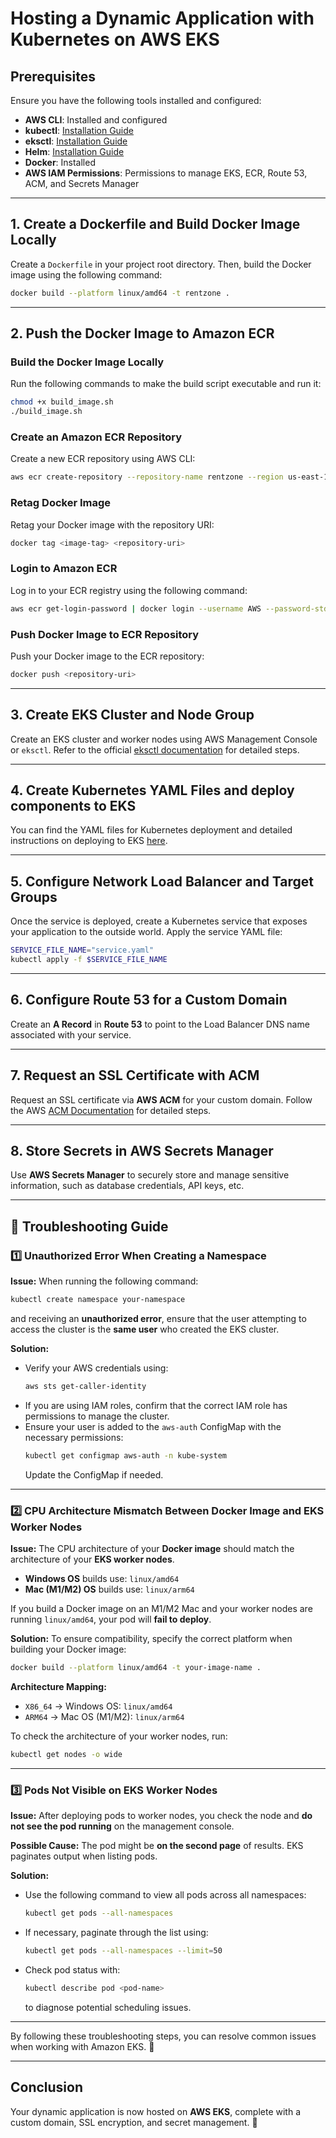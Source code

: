 # Hosting a Dynamic Application with Kubernetes on AWS EKS

## Prerequisites

Ensure you have the following tools installed and configured:

- **AWS CLI**: Installed and configured
- **kubectl**: [Installation Guide](https://kubernetes.io/docs/tasks/tools/install-kubectl-macos/#install-with-homebrew-on-macos)
- **eksctl**: [Installation Guide](https://eksctl.io/installation/)
- **Helm**: [Installation Guide](https://helm.sh/docs/intro/install/)
- **Docker**: Installed
- **AWS IAM Permissions**: Permissions to manage EKS, ECR, Route 53, ACM, and Secrets Manager

---

## 1. Create a Dockerfile and Build Docker Image Locally

Create a `Dockerfile` in your project root directory. Then, build the Docker image using the following command:

```sh
docker build --platform linux/amd64 -t rentzone .
```

---

## 2. Push the Docker Image to Amazon ECR

### Build the Docker Image Locally

Run the following commands to make the build script executable and run it:

```sh
chmod +x build_image.sh
./build_image.sh
```

### Create an Amazon ECR Repository

Create a new ECR repository using AWS CLI:

```sh
aws ecr create-repository --repository-name rentzone --region us-east-1
```

### Retag Docker Image

Retag your Docker image with the repository URI:

```sh
docker tag <image-tag> <repository-uri>
```

### Login to Amazon ECR

Log in to your ECR registry using the following command:

```sh
aws ecr get-login-password | docker login --username AWS --password-stdin <aws_account_id>.dkr.ecr.<region>.amazonaws.com
```

### Push Docker Image to ECR Repository

Push your Docker image to the ECR repository:

```sh
docker push <repository-uri>
```

---

## 3. Create EKS Cluster and Node Group

Create an EKS cluster and worker nodes using AWS Management Console or `eksctl`. Refer to the official [eksctl documentation](https://eksctl.io/) for detailed steps.

---

## 4. Create Kubernetes YAML Files and deploy components to EKS

You can find the YAML files for Kubernetes deployment and detailed instructions on deploying to EKS [here](https://github.com/li-zhang1/eks-yaml-deployment-files-projects).

---

## 5. Configure Network Load Balancer and Target Groups

Once the service is deployed, create a Kubernetes service that exposes your application to the outside world. Apply the service YAML file:

```sh
SERVICE_FILE_NAME="service.yaml"
kubectl apply -f $SERVICE_FILE_NAME
```

---

## 6. Configure Route 53 for a Custom Domain

Create an **A Record** in **Route 53** to point to the Load Balancer DNS name associated with your service.

---

## 7. Request an SSL Certificate with ACM

Request an SSL certificate via **AWS ACM** for your custom domain. Follow the AWS [ACM Documentation](https://docs.aws.amazon.com/acm/latest/userguide/acm-overview.html) for detailed steps.

---

## 8. Store Secrets in AWS Secrets Manager

Use **AWS Secrets Manager** to securely store and manage sensitive information, such as database credentials, API keys, etc.

---

## 🔧 Troubleshooting Guide

### 1️⃣ Unauthorized Error When Creating a Namespace

**Issue:**
When running the following command:
```sh
kubectl create namespace your-namespace
```
and receiving an **unauthorized error**, ensure that the user attempting to access the cluster is the **same user** who created the EKS cluster.

**Solution:**
- Verify your AWS credentials using:
  ```sh
  aws sts get-caller-identity
  ```
- If you are using IAM roles, confirm that the correct IAM role has permissions to manage the cluster.
- Ensure your user is added to the `aws-auth` ConfigMap with the necessary permissions:
  ```sh
  kubectl get configmap aws-auth -n kube-system
  ```
  Update the ConfigMap if needed.

---

### 2️⃣ CPU Architecture Mismatch Between Docker Image and EKS Worker Nodes

**Issue:**
The CPU architecture of your **Docker image** should match the architecture of your **EKS worker nodes**.
- **Windows OS** builds use: `linux/amd64`
- **Mac (M1/M2) OS** builds use: `linux/arm64`

If you build a Docker image on an M1/M2 Mac and your worker nodes are running `linux/amd64`, your pod will **fail to deploy**.

**Solution:**
To ensure compatibility, specify the correct platform when building your Docker image:
```sh
docker build --platform linux/amd64 -t your-image-name .
```

**Architecture Mapping:**
- `X86_64` → Windows OS: `linux/amd64`
- `ARM64`  → Mac OS (M1/M2): `linux/arm64`

To check the architecture of your worker nodes, run:
```sh
kubectl get nodes -o wide
```

---

### 3️⃣ Pods Not Visible on EKS Worker Nodes

**Issue:**
After deploying pods to worker nodes, you check the node and **do not see the pod running** on the management console.

**Possible Cause:**
The pod might be **on the second page** of results. EKS paginates output when listing pods.

**Solution:**
- Use the following command to view all pods across all namespaces:
  ```sh
  kubectl get pods --all-namespaces
  ```
- If necessary, paginate through the list using:
  ```sh
  kubectl get pods --all-namespaces --limit=50
  ```
- Check pod status with:
  ```sh
  kubectl describe pod <pod-name>
  ```
  to diagnose potential scheduling issues.

---

By following these troubleshooting steps, you can resolve common issues when working with Amazon EKS. 🚀


---

## Conclusion

Your dynamic application is now hosted on **AWS EKS**, complete with a custom domain, SSL encryption, and secret management. 🎉
